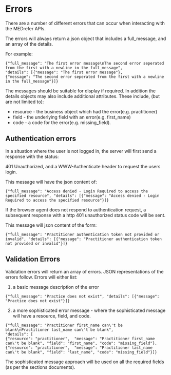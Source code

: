 # Errors

There are a number of different errors that can occur when interacting with the MEDrefer APIs.

The errors will always return a json object that includes a full_message, and an array of the details.

For example:
```
{"full_message": "The first error message\nThe second error seperated from the first with a newline in the full_message", 
"details": [{"message": "The first error message"}, 
{"message": "The second error seperated from the first with a newline in the full_message"}]}
```

The messages should be suitable for display if required.  In addition the details objects may also 
include additional attributes. These include, (but are not limited to):

* resource - the business object which had the error(e.g. practitioner)
* field - the underlying field with an error(e.g. first_name)
* code - a code for the error(e.g. missing_field).

## Authentication errors

In a situation where the user is not logged in, the server will first send a response with the status:

401 Unauthorized, and a WWW-Authenticate header to request the users login.

This message will have the json content of:
```
{"full_message": "Access denied - Login Required to access the specified resource", "details": [{"message": "Access denied - Login Required to access the specified resource"}]}
```

If the browser agent does not respond to authentication request, a subsequent response with a http 401 unauthorized status code will be sent.

This message will json content of the form:
```
{"full_message": "Practitioner authentication token not provided or invalid", "details": [{"message": "Practitioner authentication token not provided or invalid"}]}
```

## Validation Errors

Validation errors will return an array of errors. JSON representations of the errors follow.  Errors will either list:

1. a basic message description of the error

```
{"full_message": "Practice does not exist", "details": [{"message": "Practice does not exist"}]}
```

2. a more sophisticated error message - where the sophisticated message will have a resource, field, and code.

```
{"full_message": "Practitioner first_name can\'t be blank\nPractitioner last_name can\'t be blank", 
"details": [
{"resource": "practitioner",  "message": "Practitioner first_name can\'t be blank", "field": "first_name", "code": "missing_field"},
{"resource": "practitioner",  "message": "Practitioner last_name can\'t be blank", "field": "last_name", "code": "missing_field"}]}
```

 The sophisticated message approach will be used on all the required fields (as per the sections documents).
